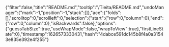 {"filter":false,"title":"README.md","tooltip":"/Tieita/README.md","undoManager":{"mark":-1,"position":-1,"stack":[]},"ace":{"folds":[],"scrolltop":0,"scrollleft":0,"selection":{"start":{"row":0,"column":0},"end":{"row":0,"column":0},"isBackwards":false},"options":{"guessTabSize":true,"useWrapMode":false,"wrapToView":true},"firstLineState":0},"timestamp":1626573330431,"hash":"4dabce591dc145b8f4a0a31543e835e392e4f255"}